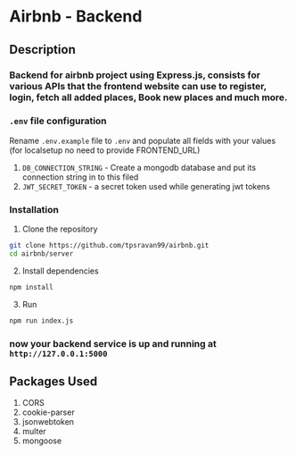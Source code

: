 # Airbnb - Backend

## Description

### Backend for airbnb project using Express.js, consists for various APIs that the frontend website can use to register, login, fetch all added places, Book new places and much more.

### `.env` file configuration

Rename `.env.example` file to `.env` and populate all fields with your values (for localsetup no need to provide FRONTEND_URL)

1. `DB_CONNECTION_STRING` - Create a mongodb database and put its connection string in to this filed <br>
2. `JWT_SECRET_TOKEN` - a secret token used while generating jwt tokens

### Installation

1. Clone the repository

```bash
git clone https://github.com/tpsravan99/airbnb.git
cd airbnb/server

```

2. Install dependencies

```bash
npm install
```

3. Run

```bash
npm run index.js
```

### now your backend service is up and running at `http://127.0.0.1:5000`

## Packages Used

1. CORS
2. cookie-parser
3. jsonwebtoken
4. multer
5. mongoose
